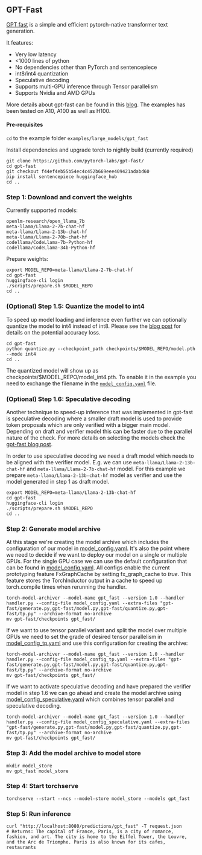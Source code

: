 
## GPT-Fast

[GPT fast](https://github.com/pytorch-labs/gpt-fast) is a simple and efficient pytorch-native transformer text generation.

It features:
* Very low latency
* <1000 lines of python
* No dependencies other than PyTorch and sentencepiece
* int8/int4 quantization
* Speculative decoding
* Supports multi-GPU inference through Tensor parallelism
* Supports Nvidia and AMD GPUs

More details about gpt-fast can be found in this [blog](https://pytorch.org/blog/accelerating-generative-ai-2/).
The examples has been tested on A10, A100 as well as H100.


#### Pre-requisites

`cd` to the example folder `examples/large_models/gpt_fast`

Install dependencies and upgrade torch to nightly build (currently required)
```
git clone https://github.com/pytorch-labs/gpt-fast/
cd gpt-fast
git checkout f44ef4eb55b54ec4c452b669eee409421adabd60
pip install sentencepiece huggingface_hub
cd ..
```

### Step 1: Download  and convert the weights

Currently supported models:
```
openlm-research/open_llama_7b
meta-llama/Llama-2-7b-chat-hf
meta-llama/Llama-2-13b-chat-hf
meta-llama/Llama-2-70b-chat-hf
codellama/CodeLlama-7b-Python-hf
codellama/CodeLlama-34b-Python-hf
```
Prepare weights:
```
export MODEL_REPO=meta-llama/Llama-2-7b-chat-hf
cd gpt-fast
huggingface-cli login
./scripts/prepare.sh $MODEL_REPO
cd ..
```

### (Optional) Step 1.5: Quantize the model to int4

To speed up model loading and inference even further we can optionally quantize the model to int4 instead of int8. Please see the [blog post](https://pytorch.org/blog/accelerating-generative-ai-2/) for details on the potential accuracy loss.

```
cd gpt-fast
python quantize.py --checkpoint_path checkpoints/$MODEL_REPO/model.pth --mode int4
cd ..
```

The quantized model will show up as checkpoints/$MODEL_REPO/model_int4.pth. To enable it in the example you need to exchange the filename in the [`model_config.yaml`](./model_config.yaml) file.

### (Optional) Step 1.6: Speculative decoding

Another technique to speed-up inference that was implemented in gpt-fast is speculative decoding where a smaller draft model is used to provide token proposals which are only verified with a bigger main model.
Depending on draft and verifier model this can be faster due to the parallel nature of the check.
For more details on selecting the models check the [gpt-fast blog post](https://pytorch.org/blog/accelerating-generative-ai-2/).

In order to use speculative decoding we need a draft model which needs to be aligned with the verifier model. E.g. we can use `meta-llama/Llama-2-13b-chat-hf` and `meta-llama/Llama-2-7b-chat-hf` model.
For this example we prepare `meta-llama/Llama-2-13b-chat-hf` model as verifier and use the model generated in step 1 as draft model.

```
export MODEL_REPO=meta-llama/Llama-2-13b-chat-hf
cd gpt-fast
huggingface-cli login
./scripts/prepare.sh $MODEL_REPO
cd ..
```

### Step 2: Generate model archive
At this stage we're creating the model archive which includes the configuration of our model in [model_config.yaml](./model_config.yaml).
It's also the point where we need to decide if we want to deploy our model on a single or multiple GPUs.
For the single GPU case we can use the default configuration that can be found in [model_config.yaml](./model_config.yaml).
All configs enable the current prototyping feature FxGraphCache by setting fx_graph_cache to *true*.
This feature stores the TorchInductor output in a cache to speed up torch.compile times when rerunning the handler.

```
torch-model-archiver --model-name gpt_fast --version 1.0 --handler handler.py --config-file model_config.yaml --extra-files "gpt-fast/generate.py,gpt-fast/model.py,gpt-fast/quantize.py,gpt-fast/tp.py" --archive-format no-archive
mv gpt-fast/checkpoints gpt_fast/
```

If we want to use tensor parallel variant and split the model over multiple GPUs we need to set the grade of desired tensor parallelism in [model_config_tp.yaml](./model_config_tp.yaml) and use this configuration for creating the archive:
```
torch-model-archiver --model-name gpt_fast --version 1.0 --handler handler.py --config-file model_config_tp.yaml --extra-files "gpt-fast/generate.py,gpt-fast/model.py,gpt-fast/quantize.py,gpt-fast/tp.py" --archive-format no-archive
mv gpt-fast/checkpoints gpt_fast/
```

If we want to activate speculative decoding and have prepared the verifier model in step 1.6 we can go ahead and create the model archive using [model_config_speculative.yaml](./model_config_speculative.yaml) which combines tensor parallel and speculative decoding.
```
torch-model-archiver --model-name gpt_fast --version 1.0 --handler handler.py --config-file model_config_speculative.yaml --extra-files "gpt-fast/generate.py,gpt-fast/model.py,gpt-fast/quantize.py,gpt-fast/tp.py" --archive-format no-archive
mv gpt-fast/checkpoints gpt_fast/
```

### Step 3: Add the model archive to model store

```
mkdir model_store
mv gpt_fast model_store
```

### Step 4: Start torchserve

```
torchserve --start --ncs --model-store model_store --models gpt_fast
```

### Step 5: Run inference

```
curl "http://localhost:8080/predictions/gpt_fast" -T request.json
# Returns: The capital of France, Paris, is a city of romance, fashion, and art. The city is home to the Eiffel Tower, the Louvre, and the Arc de Triomphe. Paris is also known for its cafes, restaurants
```
